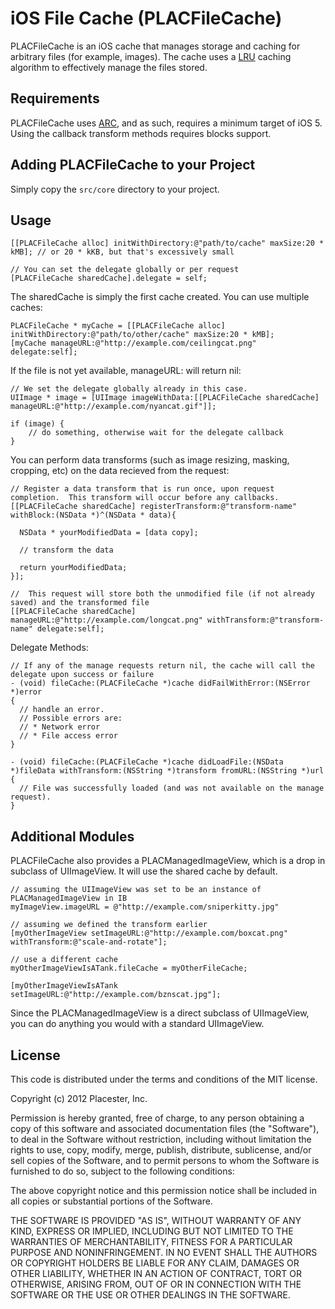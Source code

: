 iOS File Cache (PLACFileCache)
==============================

PLACFileCache is an iOS cache that manages storage and caching for arbitrary files (for example, images).  The cache uses a [LRU][1] caching algorithm to effectively manage the files stored.

Requirements
------------
PLACFileCache uses [ARC][2], and as such, requires a minimum target of iOS 5.  Using the callback transform methods requires blocks support.

Adding PLACFileCache to your Project
------------------------------------
Simply copy the `src/core` directory to your project.

Usage
-----

    [[PLACFileCache alloc] initWithDirectory:@"path/to/cache" maxSize:20 * kMB]; // or 20 * kKB, but that's excessively small
    
    // You can set the delegate globally or per request
    [PLACFileCache sharedCache].delegate = self;
    
The sharedCache is simply the first cache created.  You can use multiple caches:

    PLACFileCache * myCache = [[PLACFileCache alloc] initWithDirectory:@"path/to/other/cache" maxSize:20 * kMB];
    [myCache manageURL:@"http://example.com/ceilingcat.png" delegate:self];
    
If the file is not yet available, manageURL: will return nil:

    // We set the delegate globally already in this case.
    UIImage * image = [UIImage imageWithData:[[PLACFileCache sharedCache] manageURL:@"http://example.com/nyancat.gif"]];
    
    if (image) {
        // do something, otherwise wait for the delegate callback
    }

You can perform data transforms (such as image resizing, masking, cropping, etc) on the data recieved from the request:

    // Register a data transform that is run once, upon request completion.  This transform will occur before any callbacks.
    [[PLACFileCache sharedCache] registerTransform:@"transform-name" withBlock:(NSData *)^(NSData * data){
    
      NSData * yourModifiedData = [data copy];
    
      // transform the data
    
      return yourModifiedData;
    }];
    
    //  This request will store both the unmodified file (if not already saved) and the transformed file
    [[PLACFileCache sharedCache] manageURL:@"http://example.com/longcat.png" withTransform:@"transform-name" delegate:self];

Delegate Methods:

    // If any of the manage requests return nil, the cache will call the delegate upon success or failure
    - (void) fileCache:(PLACFileCache *)cache didFailWithError:(NSError *)error
    {
      // handle an error.
      // Possible errors are:
      // * Network error
      // * File access error
    }
    
    - (void) fileCache:(PLACFileCache *)cache didLoadFile:(NSData *)fileData withTransform:(NSString *)transform fromURL:(NSString *)url
    {
      // File was successfully loaded (and was not available on the manage request).
    }

Additional Modules
------------------

PLACFileCache also provides a PLACManagedImageView, which is a drop in subclass of UIImageView.  It will use the shared cache by default.

    // assuming the UIImageView was set to be an instance of PLACManagedImageView in IB
    myImageView.imageURL = @"http://example.com/sniperkitty.jpg"
    
    // assuming we defined the transform earlier
    [myOtherImageView setImageURL:@"http://example.com/boxcat.png" withTransform:@"scale-and-rotate"];
    
    // use a different cache
    myOtherImageViewIsATank.fileCache = myOtherFileCache;
    
    [myOtherImageViewIsATank setImageURL:@"http://example.com/bznscat.jpg"];
    
Since the PLACManagedImageView is a direct subclass of UIImageView, you can do anything you would with a standard UIImageView.

License
-------
This code is distributed under the terms and conditions of the MIT license.

Copyright (c) 2012 Placester, Inc.

Permission is hereby granted, free of charge, to any person obtaining a copy of this software and associated documentation files (the "Software"), to deal in the Software without restriction, including without limitation the rights to use, copy, modify, merge, publish, distribute, sublicense, and/or sell copies of the Software, and to permit persons to whom the Software is furnished to do so, subject to the following conditions:

The above copyright notice and this permission notice shall be included in all copies or substantial portions of the Software.

THE SOFTWARE IS PROVIDED "AS IS", WITHOUT WARRANTY OF ANY KIND, EXPRESS OR IMPLIED, INCLUDING BUT NOT LIMITED TO THE WARRANTIES OF MERCHANTABILITY, FITNESS FOR A PARTICULAR PURPOSE AND NONINFRINGEMENT. IN NO EVENT SHALL THE AUTHORS OR COPYRIGHT HOLDERS BE LIABLE FOR ANY CLAIM, DAMAGES OR OTHER LIABILITY, WHETHER IN AN ACTION OF CONTRACT, TORT OR OTHERWISE, ARISING FROM, OUT OF OR IN CONNECTION WITH THE SOFTWARE OR THE USE OR OTHER DEALINGS IN THE SOFTWARE.



[1]: http://en.wikipedia.org/wiki/Cache_algorithms#Least_Recently_Used "Cache Algorithms: Least Recently Used"
[2]: http://developer.apple.com/library/ios/#releasenotes/ObjectiveC/RN-TransitioningToARC/Introduction/Introduction.html#//apple_ref/doc/uid/TP40011226 "Transitioning to ARC"